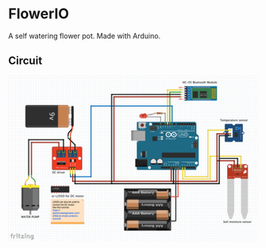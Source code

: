 # FlowerIO
A self watering flower pot. Made with Arduino.

## Circuit

![Alt text][fritzing_circuit]

[fritzing_circuit]: https://github.com/dimitar-zabaznoski/FlowerIO/blob/master/fritzing/scheme_v.0.1.png "Circuit"

